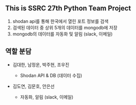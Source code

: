 
## This is SSRC 27th Python Team Project

1. shodan api를 통해 한국에서 열린 포트 정보를 검색
2. 검색된 데이터 중 상위 5개의 데이터를 mongodb에 저장
3. mongodb의 데이터를 자동화 및 알림 (slack, 이메일)


## 역할 분담

- 김대한, 남정운, 박주현, 조우진
    - Shodan API & DB (데이터 수집)

- 김도연, 김문호, 안은선
    - 자동화, 알림 (slack, 이메일)

